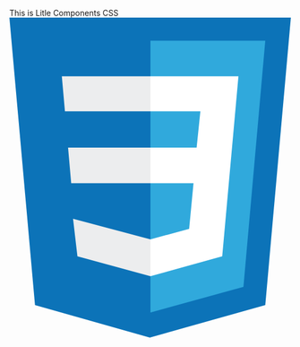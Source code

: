 This is Litle Components CSS
<svg xmlns="http://www.w3.org/2000/svg" viewBox="0 0 452 520">
  <path fill="#0c73b8" d="M41 460L0 0h451l-41 460-185 52"/>
  <path fill="#30a9dc" d="M226 472l149-41 35-394H226"/>
  <path fill="#ecedee" d="M226 208H94l5 57h127zm0-114H84l5 56h137zm0 261l-124-33 7 60 117 32z"/>
  <path fill="#fff" d="M226 265h69l-7 73-62 17v59l115-32 26-288H226v56h80l-6 58h-74z"/>
</svg>
